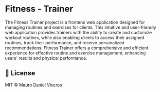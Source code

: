 # Fitness - Trainer
The Fitness Trainer project is a frontend web application designed for managing routines and exercises for clients. This intuitive and user-friendly web application provides trainers with the ability to create and customize workout routines, while also enabling clients to access their assigned routines, track their performance, and receive personalized recommendations. Fitness Trainer offers a comprehensive and efficient experience for effective routine and exercise management, enhancing users' results and physical performance.

## 📜 License
MIT © [Mauro Daniel Viveros][github-profile]

[github-profile]: https://github.com/mauroviveros
